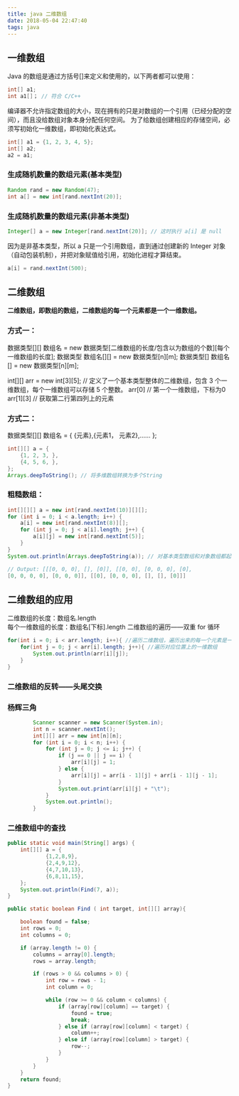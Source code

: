 ```yaml
---
title: java 二维数组
date: 2018-05-04 22:47:40
tags: java
---
```


## 一维数组

Java 的数组是通过方括号[]来定义和使用的，以下两者都可以使用：
```java
int[] a1;
int a1[]； // 符合 C/C++
```
<!-- more -->

编译器不允许指定数组的大小，现在拥有的只是对数组的一个引用（已经分配的空间），而且没给数组对象本身分配任何空间。
为了给数组创建相应的存储空间，必须写初始化一维数组，即初始化表达式。
```java
int[] a1 = {1, 2, 3, 4, 5};
int[] a2;
a2 = a1;
```

### 生成随机数量的数组元素(基本类型)
```java
Random rand = new Random(47);
int a[] = new int[rand.nextInt(20)];
```

### 生成随机数量的数组元素(非基本类型)
```java
Integer[] a = new Integer[rand.nextInt(20)]; // 这时执行 a[i] 是 null
```
因为是非基本类型，所以 a 只是一个引用数组，直到通过创建新的 Integer 对象（自动包装机制），并把对象赋值给引用，初始化进程才算结束。
```java
a[i] = rand.nextInt(500); 
```

## 二维数组
**二维数组，即数组的数组，二维数组的每一个元素都是一个一维数组。**

### 方式一：
数据类型[][] 数组名 = new 数据类型[二维数组的长度/包含以为数组的个数][每个一维数组的长度];
数据类型 数组名[][] = new 数据类型[n][m];
数据类型[] 数组名[] = new 数据类型[n][m];

int[][] arr = new int[3][5]; // 定义了一个基本类型整体的二维数组，包含 3 个一维数组，每个一维数组可以存储 5 个整数。
arr[0] // 第一个一维数组，下标为0
arr[1][3] // 获取第二行第四列上的元素


### 方式二：
数据类型[][] 数组名 = { {元素},{元素1， 元素2},…… };
``` java
int[][] a = {
	{1, 2, 3, },
	{4, 5, 6, },
};
Arrays.deepToString(); // 将多维数组转换为多个String
```

### 粗糙数组：
```java
int[][][] a = new int[rand.nextInt(10)][][];
for (int i = 0; i < a.length; i++) {
    a[i] = new int[rand.nextInt(8)][];
    for (int j = 0; j < a[i].length; j++) {
        a[i][j] = new int[rand.nextInt(5)];
    }
}
System.out.println(Arrays.deepToString(a)); // 对基本类型数组和对象数组都起作用

// Output: [[[0, 0, 0], [], [0]], [[0, 0], [0, 0, 0], [0], 
[0, 0, 0, 0], [0, 0, 0]], [[0], [0, 0, 0], [], [], [0]]]
```


## 二维数组的应用
二维数组的长度：数组名.length  
每个一维数组的长度：数组名[下标].length
二维数组的遍历——双重 for 循环
``` java
for(int i = 0; i < arr.length; i++){ //遍历二维数组，遍历出来的每一个元素是一个一维数组
	for(int j = 0; j < arr[i].length; j++){ //遍历对应位置上的一维数组
		System.out.println(arr[i][j]);
	}
}
```

### 二维数组的反转——头尾交换

### 杨辉三角
```java
        Scanner scanner = new Scanner(System.in);
        int n = scanner.nextInt();
        int[][] arr = new int[n][n];
        for (int i = 0; i < n; i++) {
            for (int j = 0; j <= i; j++) {
                if (j == 0 || j == i) {
                    arr[i][j] = 1;
                } else {
                    arr[i][j] = arr[i - 1][j] + arr[i - 1][j - 1];
                }
                System.out.print(arr[i][j] + "\t");
            }
            System.out.println();
        }
```

### 二维数组中的查找

``` java
public static void main(String[] args) {
    int[][] a = {
            {1,2,8,9},
            {2,4,9,12},
            {4,7,10,13},
            {6,8,11,15},
    };
    System.out.println(Find(7, a));
}

public static boolean Find ( int target, int[][] array){

    boolean found = false;
    int rows = 0;
    int columns = 0;

    if (array.length != 0) {
        columns = array[0].length;
        rows = array.length;

        if (rows > 0 && columns > 0) {
            int row = rows - 1;
            int column = 0;

            while (row >= 0 && column < columns) {
                if (array[row][column] == target) {
                    found = true;
                    break;
                } else if (array[row][column] < target) {
                    column++;
                } else if (array[row][column] > target) {
                    row--;
                }
            }
        }
    }
    return found;
}

```